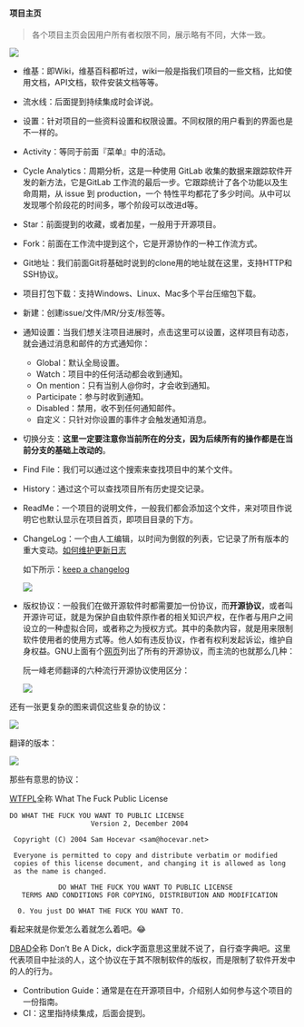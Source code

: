 #### 项目主页

> 各个项目主页会因用户所有者权限不同，展示略有不同，大体一致。

![](https://tva1.sinaimg.cn/large/006tNc79ly1fjauaa1475j30rv0muwhy.jpg)

- 维基：即Wiki，维基百科都听过，wiki一般是指我们项目的一些文档，比如使用文档，API文档，软件安装文档等等。

- 流水线：后面提到持续集成时会详说。

- 设置：针对项目的一些资料设置和权限设置。不同权限的用户看到的界面也是不一样的。

- Activity：等同于前面『菜单』中的活动。

- Cycle Analytics：周期分析，这是一种使用 GitLab 收集的数据来跟踪软件开发的新方法，它是GitLab 工作流的最后一步。它跟踪统计了各个功能以及生命周期，从 issue 到 production，一个 特性平均都花了多少时间。从中可以发现哪个阶段花的时间多，哪个阶段可以改进d等。

- Star：前面提到的收藏，或者加星，一般用于开源项目。

- Fork：前面在工作流中提到这个，它是开源协作的一种工作流方式。

- Git地址：我们前面Git将基础时说到的clone用的地址就在这里，支持HTTP和SSH协议。

- 项目打包下载：支持Windows、Linux、Mac多个平台压缩包下载。

- 新建：创建issue/文件/MR/分支/标签等。

- 通知设置：当我们想关注项目进展时，点击这里可以设置，这样项目有动态，就会通过消息和邮件的方式通知你：

  - Global：默认全局设置。
  - Watch：项目中的任何活动都会收到通知。
  - On mention：只有当别人@你时，才会收到通知。
  - Participate：参与时收到通知。
  - Disabled：禁用，收不到任何通知邮件。
  - 自定义：只针对你设置的事件才会触发通知消息。

- 切换分支：**这里一定要注意你当前所在的分支，因为后续所有的操作都是在当前分支的基础上改动的**。

- Find File：我们可以通过这个搜索来查找项目中的某个文件。

- History：通过这个可以查找项目所有历史提交记录。

- ReadMe：一个项目的说明文件，一般我们都会添加这个文件，来对项目作说明它也默认显示在项目首页，即项目目录的下方。

- ChangeLog：一个由人工编辑，以时间为倒叙的列表，它记录了所有版本的重大变动。[如何维护更新日志](http://keepachangelog.com/zh-CN/)

  如下所示：[keep a changelog](https://github.com/olivierlacan/keep-a-changelog/blob/master/CHANGELOG.md)

  ![](https://tva1.sinaimg.cn/large/006tNc79ly1fjayy45imlj30og0mv41l.jpg)

- 版权协议：一般我们在做开源软件时都需要加一份协议，而**开源协议**，或者叫开源许可证，就是为保护自由软件原作者的相关知识产权，在作者与用户之间设立的一种虚拟合同，或者称之为授权方式。其中的条款内容，就是用来限制软件使用者的使用方式等。他人如有违反协议，作者有权利发起诉讼，维护自身权益。GNU上面有个[网页](http://www.gnu.org/licenses/license-list.html)列出了所有的开源协议，而主流的也就那么几种：

  阮一峰老师翻译的六种流行开源协议使用区分：

  ![](http://image.beekka.com/blog/201105/bg2011050101.png)

还有一张更复杂的图来调侃这些复杂的协议：

![](https://coolshell.cn/wp-content/uploads/2011/05/OSS-License.jpg)

翻译的版本：

![](https://diycode.b0.upaiyun.com/photo/2016/f1989e42b25bb73fead5cb1d09036e6f.png)

那些有意思的协议：

[WTFPL](http://www.wtfpl.net/txt/copying/)全称 What The Fuck Public License

```
DO WHAT THE FUCK YOU WANT TO PUBLIC LICENSE
                    Version 2, December 2004

 Copyright (C) 2004 Sam Hocevar <sam@hocevar.net>

 Everyone is permitted to copy and distribute verbatim or modified
 copies of this license document, and changing it is allowed as long
 as the name is changed.

            DO WHAT THE FUCK YOU WANT TO PUBLIC LICENSE
   TERMS AND CONDITIONS FOR COPYING, DISTRIBUTION AND MODIFICATION

  0. You just DO WHAT THE FUCK YOU WANT TO.
```

看起来就是你爱怎么着就怎么着吧。😂

[DBAD](https://github.com/SFEley/candy/blob/2f964916961a2dcccbb374cd389520ac2ac62226/LICENSE.markdown)全称 Don’t Be A Dick，dick字面意思这里就不说了，自行查字典吧。这里代表项目中扯淡的人，这个协议在于其不限制软件的版权，而是限制了软件开发中的人的行为。

- Contribution Guide：通常是在在开源项目中，介绍别人如何参与这个项目的一份指南。
- CI：这里指持续集成，后面会提到。
